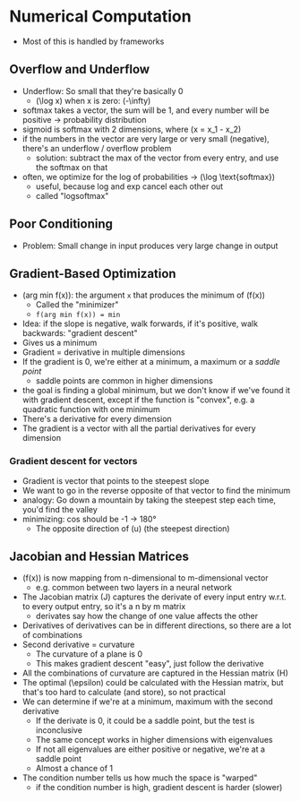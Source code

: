 # Numerical Computation

- Most of this is handled by frameworks

## Overflow and Underflow
- Underflow: So small that they're basically 0
    - \(\log x\) when x is zero: \(-\infty\)
- softmax takes a vector, the sum will be 1, and every number will be positive -> probability distribution
- sigmoid is softmax with 2 dimensions, where \(x = x_1 - x_2\)
- if the numbers in the vector are very large or very small (negative), there's an underflow / overflow problem
    - solution: subtract the max of the vector from every entry, and use the softmax on that
- often, we optimize for the log of probabilities -> \(\log \text{softmax}\)
    - useful, because log and exp cancel each other out
    - called "logsoftmax"

## Poor Conditioning
- Problem: Small change in input produces very large change in output

## Gradient-Based Optimization
- \(arg min f(x)\): the argument `x` that produces the minimum of \(f(x)\)
    - Called the "minimizer"
    - `f(arg min f(x)) = min`
- Idea: if the slope is negative, walk forwards, if it's positive, walk backwards: "gradient descent"
- Gives us a minimum
- Gradient = derivative in multiple dimensions
- If the gradient is 0, we're either at a minimum, a maximum or a _saddle point_
    - saddle points are common in higher dimensions
- the goal is finding a global minimum, but we don't know if we've found it with gradient descent, except if the function is "convex", e.g. a quadratic function with one minimum
- There's a derivative for every dimension
- The gradient is a vector with all the partial derivatives for every dimension

### Gradient descent for vectors
- Gradient is vector that points to the steepest slope
- We want to go in the reverse opposite of that vector to find the minimum
- analogy: Go down a mountain by taking the steepest step each time, you'd find the valley
- minimizing: cos should be -1 -> 180°
    - The opposite direction of \(u\) (the steepest direction)

## Jacobian and Hessian Matrices
- \(f(x)\) is now mapping from n-dimensional to m-dimensional vector
    - e.g. common between two layers in a neural network
- The Jacobian matrix \(J\) captures the derivate of every input entry w.r.t. to every output entry, so it's a n by m matrix
    - derivates say how the change of one value affects the other
- Derivatives of derivatives can be in different directions, so there are a lot of combinations
- Second derivative = curvature
    - The curvature of a plane is 0
    - This makes gradient descent "easy", just follow the derivative
- All the combinations of curvature are captured in the Hessian matrix \(H\)
- The optimal \(\epsilon\) could be calculated with the Hessian matrix, but that's too hard to calculate (and store), so not practical
- We can determine if we're at a minimum, maximum with the second derivative
    - If the derivate is 0, it could be a saddle point, but the test is inconclusive
    - The same concept works in higher dimensions with eigenvalues
    - If not all eigenvalues are either positive or negative, we're at a saddle point
    - Almost a chance of 1
- The condition number tells us how much the space is "warped"
    - if the condition number is high, gradient descent is harder (slower)
